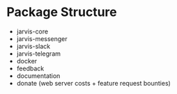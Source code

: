 # Package Structure

* jarvis-core
* jarvis-messenger
* jarvis-slack
* jarvis-telegram
* docker
* feedback
* documentation
* donate \(web server costs + feature request bounties\)



